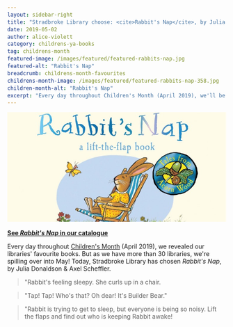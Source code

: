 ```yaml
---
layout: sidebar-right
title: "Stradbroke Library choose: <cite>Rabbit's Nap</cite>, by Julia Donaldson & Axel Scheffler"
date: 2019-05-02
author: alice-violett
category: childrens-ya-books
tag: childrens-month
featured-image: /images/featured/featured-rabbits-nap.jpg
featured-alt: "Rabbit's Nap"
breadcrumb: childrens-month-favourites
childrens-month-image: /images/featured/featured-rabbits-nap-358.jpg
children-month-alt: "Rabbit's Nap"
excerpt: "Every day throughout Children's Month (April 2019), we'll be revealing our libraries' favourite books. Today, Stradbroke Library has chosen <cite>Rabbit's Nap</cite>, by Julia Donaldson & Axel Scheffler."
---
```


![Rabbit's Nap](/images/featured/featured-rabbits-nap.jpg)

**[See <cite>Rabbit's Nap</cite> in our catalogue](https://suffolk.spydus.co.uk/cgi-bin/spydus.exe/ENQ/OPAC/BIBENQ?BRN=1693167)**

Every day throughout [Children's Month](/childrens-month/) (April 2019), we revealed our libraries' favourite books. But as we have more than 30 libraries, we're spilling over into May! Today, Stradbroke Library has chosen <cite>Rabbit's Nap</cite>, by Julia Donaldson & Axel Scheffler.

> "Rabbit's feeling sleepy. She curls up in a chair.

> "Tap! Tap! Who's that? Oh dear! It's Builder Bear."

> "Rabbit is trying to get to sleep, but everyone is being so noisy. Lift the flaps and find out who is keeping Rabbit awake!
